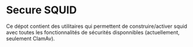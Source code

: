 Secure SQUID
============

Ce dépot contient des utilitaires qui permettent de construire/activer squid avec toutes les fonctionnalités de sécurités disponnibles (actuellement, seulement ClamAv).


